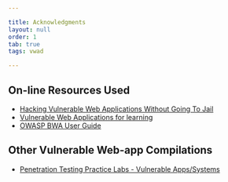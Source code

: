```yaml
---

title: Acknowledgments
layout: null
order: 1
tab: true
tags: vwad

---
```


## On-line Resources Used

* [Hacking Vulnerable Web Applications Without Going To Jail](http://blog.taddong.com/2011/10/hacking-vulnerable-web-applications.html)
* [Vulnerable Web Applications for learning](http://securitythoughts.wordpress.com/2010/03/22/vulnerable-web-applications-for-learning/)
* [OWASP BWA User Guide](http://code.google.com/p/owaspbwa/wiki/UserGuide)

## Other Vulnerable Web-app Compilations

* [Penetration Testing Practice Labs - Vulnerable Apps/Systems](http://www.amanhardikar.com/mindmaps/Practice.html)
